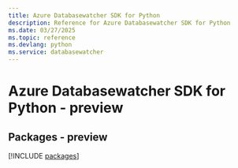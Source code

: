 ```yaml
---
title: Azure Databasewatcher SDK for Python
description: Reference for Azure Databasewatcher SDK for Python
ms.date: 03/27/2025
ms.topic: reference
ms.devlang: python
ms.service: databasewatcher
---
```

# Azure Databasewatcher SDK for Python - preview
## Packages - preview
[!INCLUDE [packages](databasewatcher-index.md)]
